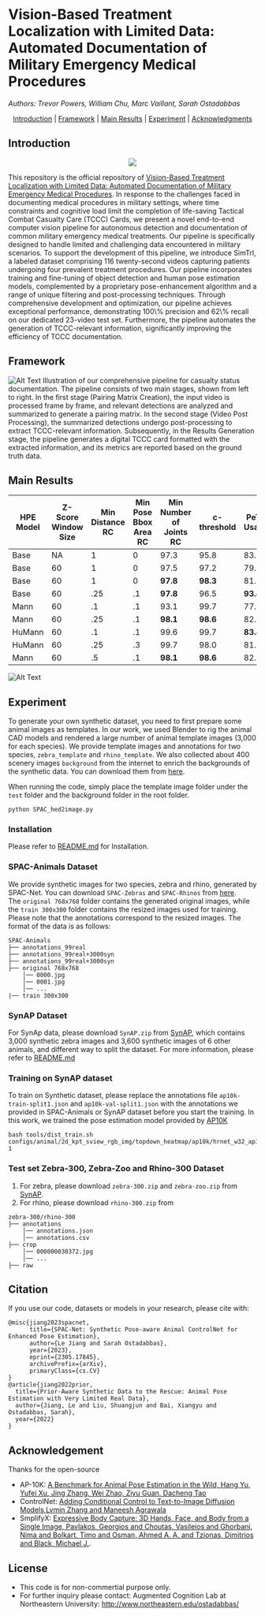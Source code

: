 # Vision-Based Treatment Localization with Limited Data: Automated Documentation of Military Emergency Medical Procedures
*Authors: Trevor Powers, William Chu, Marc Vaillant, Sarah Ostadabbas*

<p align="center">
  <a href="#Introduction">Introduction</a> |
  <a href="#Framework">Framework</a> |
  <a href="#Main Results">Main Results</a> |
  <a href="#Experiment">Experiment</a> |
  <a href="#Acknowledgments">Acknowledgments</a> 
</p>

## Introduction
<p align="center">
<img src="figure/video.gif" >
</p>
This repository is the official repository of <a href=''>Vision-Based Treatment Localization with Limited Data: Automated Documentation of Military Emergency Medical Procedures</a>. 
In response to the challenges faced in documenting medical procedures in military settings, where time constraints and cognitive load limit the completion of life-saving Tactical Combat Casualty Care (TCCC) Cards, we present a novel end-to-end computer vision pipeline for autonomous detection and documentation of common military emergency medical treatments. Our pipeline is specifically designed to handle limited and challenging data encountered in military scenarios. To support the development of this pipeline, we introduce SimTrI, a labeled dataset comprising 116 twenty-second videos capturing patients undergoing four prevalent treatment procedures. Our pipeline incorporates training and fine-tuning of object detection and human pose estimation models, complemented by a proprietary pose-enhancement algorithm and a range of unique filtering and post-processing techniques. Through comprehensive development and optimization, our pipeline achieves exceptional performance, demonstrating 100\% precision and 62\% recall on our dedicated 23-video test set. Furthermore, the pipeline automates the generation of TCCC-relevant information, significantly improving the efficiency of TCCC documentation.

## Framework

![Alt Text](figure/full_pipeline_23Jun.jpg)
Illustration of our comprehensive pipeline for casualty status documentation. The pipeline consists of two main stages, shown from left to right. In the first stage (Pairing Matrix Creation), the input video is processed frame by frame, and relevant detections are analyzed and summarized to generate a pairing matrix. In the second stage (Video Post Processing), the summarized detections undergo post-processing to extract TCCC-relevant information. Subsequently, in the Results Generation stage, the pipeline generates a digital TCCC card formatted with the extracted information, and its metrics are reported based on the ground truth data.

## Main Results
| HPE Model | Z-Score Window Size | Min Distance RC | Min Pose Bbox Area RC | Min Number of Joints RC | c-threshold | PeTA Usage | Raw Precision | TCCC Precision | TCCC Recall | 
|--------|--------------|-------------|-----|------|------|-----------|--------|--------|------|
| Base | NA | 1       | 0    |97.3| 95.8 | 83.2 | 78.8      | 77.1   | 62.6   | 
| Base | 60 | 1      | 0    |97.5| 97.2 | 79.4 | 87.8      | 90.3   | 93.8  | 
| Base | 60 | 1      | 0    |**97.8**| **98.3** | 81.1 | 94.0      | 93.5   | 92.0   | 
| Base | 60 | .25       | .1 |**97.8**| 96.5 | **93.4** | **98.4** | **95.5** | 92.9   |
| Mann | 60 | .1       | .1 |93.1| 99.7 | 77.0 | 93.8      | 91.0   | 86.5   |
| Mann | 60 | .25      | .1 |**98.1**| **98.6** | 82.4 | **98.6**      | **97.8**   | **97.9**   |
| HuMann | 60 | .1      | .1 |99.6| 99.7 | **83.4** | 98.4      | 97.3   | 96.4   |
| HuMann | 60 | .25       | .3 |99.7| 98.0 | 81.8 | 97.5      | 96.4   | 97.1   |
| Mann | 60 | .5      | .1 |**98.1**| **98.6** | 82.4 | **98.6**      | **97.8**   | **97.9**   |


![Alt Text](figure/controlnet_ablation3.jpg)
## Experiment
To generate your own synthetic dataset, you need to first prepare some animal images as templates. In our work, we used 
Blender to rig the animal CAD models and rendered a large number of animal template images (3,000 for each species). We provide 
template images and annotations for two species, `zebra_template` and `rhino_template`. We also collected about 400 scenery images `background` from the internet to enrich the backgrounds of the synthetic 
data. You can download them from [here](https://coe.northeastern.edu/Research/AClab/SPAC-Animals).

When running the code, simply place the template image folder under the `test` folder and the background folder in 
the root folder. 
```
python SPAC_hed2image.py
```
### Installation
Please refer to <a href='https://github.com/lllyasviel/ControlNet/blob/main/README.md'>README.md</a> for Installation.
### SPAC-Animals Dataset
We provide synthetic images for two species, zebra and rhino, generated by SPAC-Net. You can download `SPAC-Zebras`
and `SPAC-Rhinos` from [here](https://coe.northeastern.edu/Research/AClab/SPAC-Animals).  
The `original 768x768` folder contains the generated original images, while the `train 300x300` folder contains 
the resized images used for training. Please note that the annotations correspond to the resized images. The format
of the data is as follows:
```
SPAC-Animals
├── annotations_99real
├── annotations_99real+3000syn
├── annotations_99real+3000syn
├── original 768x768
    │── 0000.jpg
    │── 0001.jpg
    │── ...
|── train 300x300
```
### SynAP Dataset
For SynAp data, please download `SynAP.zip` from [SynAP](https://coe.northeastern.edu/Research/AClab/SynAP/), which contains 3,000 synthetic zebra images and 3,600 synthetic images of 6 other animals, and 
different way to split the dataset. For more information, please refer to <a href='https://github.com/ostadabbas/Prior-aware-Synthetic-Data-Generation-PASyn-/blob/master/Readme.md'>README.md</a>
### Training on SynAP dataset
To train on Synthetic dataset, please replace the annotations file `ap10k-train-split1.json` and `ap10k-val-split1.json`  with the 
annotations we provided in SPAC-Animals or SynAP dataset before you start the training. In this work, we trained the pose estimation model provided by [AP10K](https://github.com/AlexTheBad/AP-10K)
```
bash tools/dist_train.sh configs/animal/2d_kpt_sview_rgb_img/topdown_heatmap/ap10k/hrnet_w32_ap10k_256x256.py 1
```

### Test set Zebra-300, Zebra-Zoo and Rhino-300 Dataset
1. For zebra, please download `zebra-300.zip` and `zebra-zoo.zip` from [SynAP](https://coe.northeastern.edu/Research/AClab/SynAP/).
2. For rhino, please download `rhino-300.zip` from
```
zebra-300/rhino-300
├── annotations
    │── annotations.json
    │── annotations.csv
├── crop
    │── 000000030372.jpg
    │── ...
├── raw
```
## Citation

If you use our code, datasets or models in your research, please cite with:

```
@misc{jiang2023spacnet,
      title={SPAC-Net: Synthetic Pose-aware Animal ControlNet for Enhanced Pose Estimation}, 
      author={Le Jiang and Sarah Ostadabbas},
      year={2023},
      eprint={2305.17845},
      archivePrefix={arXiv},
      primaryClass={cs.CV}
}
@article{jiang2022prior,
  title={Prior-Aware Synthetic Data to the Rescue: Animal Pose Estimation with Very Limited Real Data},
  author={Jiang, Le and Liu, Shuangjun and Bai, Xiangyu and Ostadabbas, Sarah},
  year={2022}
}
```
## Acknowledgement
Thanks for the open-source
* AP-10K: [A Benchmark for Animal Pose Estimation in the Wild, Hang Yu, Yufei Xu, Jing Zhang, Wei Zhao, Ziyu Guan, Dacheng Tao](https://github.com/AlexTheBad/AP-10K/)
* ControlNet: [Adding Conditional Control to Text-to-Image Diffusion Models,Lvmin Zhang and Maneesh Agrawala](https://github.com/lllyasviel/ControlNet)
* SmplifyX: [Expressive Body Capture: 3D Hands, Face, and Body from a Single Image, Pavlakos, Georgios and Choutas, Vasileios and Ghorbani, Nima and Bolkart, Timo and Osman, Ahmed A. A. and Tzionas, Dimitrios and Black, Michael J.](https://github.com/vchoutas/smplify-x).
## License 
* This code is for non-commertial purpose only. 
* For further inquiry please contact: Augmented Cognition Lab at Northeastern University: http://www.northeastern.edu/ostadabbas/ 